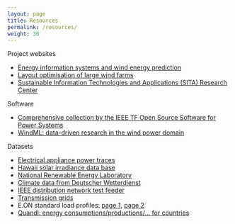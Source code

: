 ```yaml
---
layout: page
title: Resources
permalink: /resources/
weight: 30
---
```




Project websites

- <a href="http://www.ci.uni-oldenburg.de/55385.html">Energy information systems and wind energy prediction</a>
- <a href="http://cs.adelaide.edu.au/%7Eoptlog/research/windfarmlayout.php">Layout optimisation of large wind farms</a>
- <a href="http://www.sita-research.org/">Sustainable Information Technologies and Applications (SITA) Research Center</a>

Software

- <a href="http://ewh.ieee.org/cmte/psace/CAMS_taskforce/software.htm">Comprehensive collection by the IEEE TF Open Source Software for Power Systems</a>
- <a href="http://windml.org/">WindML: data-driven research in the wind power domain</a>

Datasets

- <a href="http://www.tracebase.org/publications">Electrical appliance power traces</a>
- <a href="http://www.nrel.gov/midc/oahu_archive/">Hawaii solar irradiance data base</a>
- <a href="http://www.nrel.gov/gis/data.html">National Renewable Energy Laboratory</a>
- <a href="http://www.dwd.de/bvbw/appmanager/bvbw/dwdwwwDesktop?_nfpb=true&amp;_pageLabel=_dwdwww_klima_umwelt_klimadaten_deutschland&amp;_state=maximized&amp;_windowLabel=T82002&amp;switchLang=en">Climate data from Deutscher Wetterdienst</a>
- <a href="http://ewh.ieee.org/soc/pes/dsacom/testfeeders/index.html">IEEE distribution network test feeder</a>
- <a href="http://www.ee.washington.edu/research/pstca/">Transmission grids</a>
- E.ON standard load profiles: <a href="http://www.eon-mitte.com/de/netz/veroeffentlichungen/strom_/standardlastprofil_verfahren/standardlastprofile_2012">page 1</a>, <a href="http://www.eon-mitte.com/de/netz/veroeffentlichungen/strom_/veroeffentlichungen_nach_17_stromnzv">page 2</a>
- <a href="http://www.quandl.com/collections">Quandl: energy consumptions/productions/... for countries</a>
